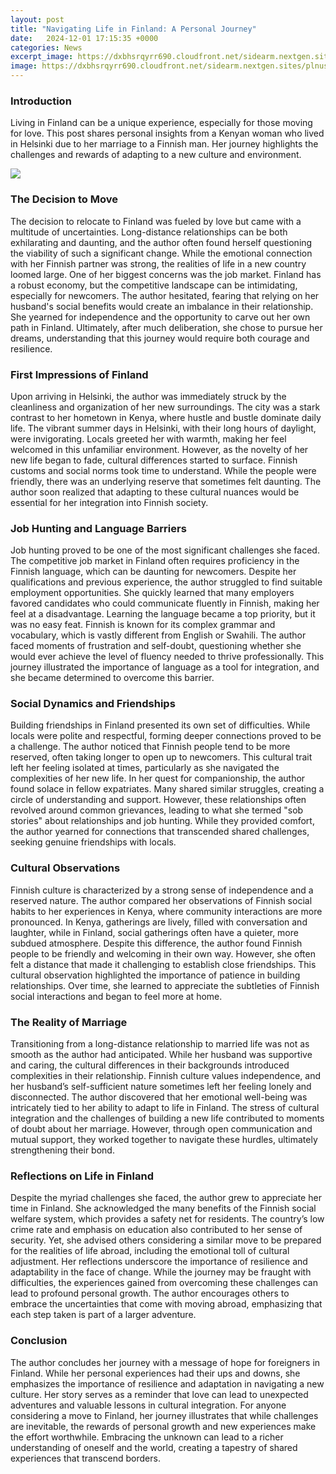 ```yaml
---
layout: post
title: "Navigating Life in Finland: A Personal Journey"
date:   2024-12-01 17:15:35 +0000
categories: News
excerpt_image: https://dxbhsrqyrr690.cloudfront.net/sidearm.nextgen.sites/plnusealions.com/images/responsive_2023/default_image.png
image: https://dxbhsrqyrr690.cloudfront.net/sidearm.nextgen.sites/plnusealions.com/images/responsive_2023/default_image.png
---
```


### Introduction
Living in Finland can be a unique experience, especially for those moving for love. This post shares personal insights from a Kenyan woman who lived in Helsinki due to her marriage to a Finnish man. Her journey highlights the challenges and rewards of adapting to a new culture and environment.

![](https://dxbhsrqyrr690.cloudfront.net/sidearm.nextgen.sites/plnusealions.com/images/responsive_2023/default_image.png)
### The Decision to Move
The decision to relocate to Finland was fueled by love but came with a multitude of uncertainties. Long-distance relationships can be both exhilarating and daunting, and the author often found herself questioning the viability of such a significant change. While the emotional connection with her Finnish partner was strong, the realities of life in a new country loomed large. 
One of her biggest concerns was the job market. Finland has a robust economy, but the competitive landscape can be intimidating, especially for newcomers. The author hesitated, fearing that relying on her husband's social benefits would create an imbalance in their relationship. She yearned for independence and the opportunity to carve out her own path in Finland. Ultimately, after much deliberation, she chose to pursue her dreams, understanding that this journey would require both courage and resilience.
### First Impressions of Finland
Upon arriving in Helsinki, the author was immediately struck by the cleanliness and organization of her new surroundings. The city was a stark contrast to her hometown in Kenya, where hustle and bustle dominate daily life. The vibrant summer days in Helsinki, with their long hours of daylight, were invigorating. Locals greeted her with warmth, making her feel welcomed in this unfamiliar environment.
However, as the novelty of her new life began to fade, cultural differences started to surface. Finnish customs and social norms took time to understand. While the people were friendly, there was an underlying reserve that sometimes felt daunting. The author soon realized that adapting to these cultural nuances would be essential for her integration into Finnish society.
### Job Hunting and Language Barriers
Job hunting proved to be one of the most significant challenges she faced. The competitive job market in Finland often requires proficiency in the Finnish language, which can be daunting for newcomers. Despite her qualifications and previous experience, the author struggled to find suitable employment opportunities. She quickly learned that many employers favored candidates who could communicate fluently in Finnish, making her feel at a disadvantage.
Learning the language became a top priority, but it was no easy feat. Finnish is known for its complex grammar and vocabulary, which is vastly different from English or Swahili. The author faced moments of frustration and self-doubt, questioning whether she would ever achieve the level of fluency needed to thrive professionally. This journey illustrated the importance of language as a tool for integration, and she became determined to overcome this barrier.
### Social Dynamics and Friendships
Building friendships in Finland presented its own set of difficulties. While locals were polite and respectful, forming deeper connections proved to be a challenge. The author noticed that Finnish people tend to be more reserved, often taking longer to open up to newcomers. This cultural trait left her feeling isolated at times, particularly as she navigated the complexities of her new life.
In her quest for companionship, the author found solace in fellow expatriates. Many shared similar struggles, creating a circle of understanding and support. However, these relationships often revolved around common grievances, leading to what she termed "sob stories" about relationships and job hunting. While they provided comfort, the author yearned for connections that transcended shared challenges, seeking genuine friendships with locals.
### Cultural Observations
Finnish culture is characterized by a strong sense of independence and a reserved nature. The author compared her observations of Finnish social habits to her experiences in Kenya, where community interactions are more pronounced. In Kenya, gatherings are lively, filled with conversation and laughter, while in Finland, social gatherings often have a quieter, more subdued atmosphere.
Despite this difference, the author found Finnish people to be friendly and welcoming in their own way. However, she often felt a distance that made it challenging to establish close friendships. This cultural observation highlighted the importance of patience in building relationships. Over time, she learned to appreciate the subtleties of Finnish social interactions and began to feel more at home.
### The Reality of Marriage
Transitioning from a long-distance relationship to married life was not as smooth as the author had anticipated. While her husband was supportive and caring, the cultural differences in their backgrounds introduced complexities in their relationship. Finnish culture values independence, and her husband’s self-sufficient nature sometimes left her feeling lonely and disconnected.
The author discovered that her emotional well-being was intricately tied to her ability to adapt to life in Finland. The stress of cultural integration and the challenges of building a new life contributed to moments of doubt about her marriage. However, through open communication and mutual support, they worked together to navigate these hurdles, ultimately strengthening their bond.
### Reflections on Life in Finland
Despite the myriad challenges she faced, the author grew to appreciate her time in Finland. She acknowledged the many benefits of the Finnish social welfare system, which provides a safety net for residents. The country’s low crime rate and emphasis on education also contributed to her sense of security. Yet, she advised others considering a similar move to be prepared for the realities of life abroad, including the emotional toll of cultural adjustment.
Her reflections underscore the importance of resilience and adaptability in the face of change. While the journey may be fraught with difficulties, the experiences gained from overcoming these challenges can lead to profound personal growth. The author encourages others to embrace the uncertainties that come with moving abroad, emphasizing that each step taken is part of a larger adventure.
### Conclusion
The author concludes her journey with a message of hope for foreigners in Finland. While her personal experiences had their ups and downs, she emphasizes the importance of resilience and adaptation in navigating a new culture. Her story serves as a reminder that love can lead to unexpected adventures and valuable lessons in cultural integration.
For anyone considering a move to Finland, her journey illustrates that while challenges are inevitable, the rewards of personal growth and new experiences make the effort worthwhile. Embracing the unknown can lead to a richer understanding of oneself and the world, creating a tapestry of shared experiences that transcend borders.